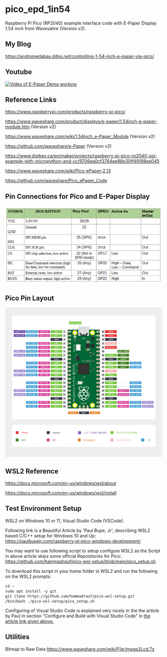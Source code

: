 # pico_epd_1in54
Raspberry Pi Pico (RP2040) example interface code with E-Paper Display 1.54 inch from Wavesahre (Version v2).

## My Blog
https://andromedabay.ddns.net/controlling-1-54-inch-e-paper-via-pico/

## Youtube
[![Video of E-Paper Demo working](https://img.youtube.com/vi/lqd6cS6Fkh8/0.jpg)](https://www.youtube.com/watch?v=lqd6cS6Fkh8)

## Reference Links
https://www.raspberrypi.com/products/raspberry-pi-pico/

https://www.waveshare.com/product/displays/e-paper/1.54inch-e-paper-module.htm  (Version v2)

https://www.waveshare.com/wiki/1.54inch_e-Paper_Module     (Version v2)

https://github.com/waveshare/e-Paper   (Version v2)

https://www.digikey.ca/en/maker/projects/raspberry-pi-pico-rp2040-spi-example-with-micropython-and-cc/9706ea0cf3784ee98e35ff49188ee045

https://www.waveshare.com/wiki/Pico-ePaper-2.13

https://github.com/waveshare/Pico_ePaper_Code

## Pin Connections for Pico and E-Paper Display
![Pin Connections](/PinConnections.png)

## Pico Pin Layout
![Pico Pin Layout](/raspberry-pi-pico-pinout.png)

## WSL2 Reference

https://docs.microsoft.com/en-us/windows/wsl/about

https://docs.microsoft.com/en-us/windows/wsl/install


## Test Environment Setup
WSL2 on Windows 10 or 11, Visual Studio Code (VSCode).

Following link is a Beautiful Article by 'Paul Bupe, Jr',  describing WSL2 based C/C++ setup for Windows 10 and Up:
https://paulbupejr.com/raspberry-pi-pico-windows-development/

You may want to use following script to setup configure WSL2 as the Script in above article skips some official Repositories for Pico:
https://github.com/hammadrauf/pico-wsl-setup/blob/main/pico_setup.sh

To download this script in your home folder in WSL2 and run the following on the WSL2 prompts:
```
cd ~
sudo apt install -y git
git clone https://github.com/hammadrauf/pico-wsl-setup.git
/bin/bash ./pico-wsl-setup/pico_setup.sh
```

Configuring of Visual Studio Code is explained very nicely in the the article by Paul in section "Configure and Build with Visual Studio Code" in [the article link given above.](https://paulbupejr.com/raspberry-pi-pico-windows-development/ "Link to article")

## Utilities

Bitmap to Raw Data
https://www.waveshare.com/wiki/File:Image2Lcd.7z
